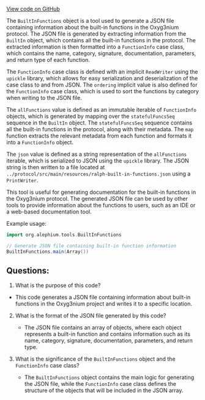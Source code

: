 [View code on GitHub](https://github.com/alephium/alephium/tools/src/main/scala/org/alephium/tools/BuiltInFunctions.scala)

The `BuiltInFunctions` object is a tool used to generate a JSON file containing information about the built-in functions in the Oxyg3nium protocol. The JSON file is generated by extracting information from the `BuiltIn` object, which contains all the built-in functions in the protocol. The extracted information is then formatted into a `FunctionInfo` case class, which contains the name, category, signature, documentation, parameters, and return type of each function. 

The `FunctionInfo` case class is defined with an implicit `ReadWriter` using the `upickle` library, which allows for easy serialization and deserialization of the case class to and from JSON. The `ordering` implicit value is also defined for the `FunctionInfo` case class, which is used to sort the functions by category when writing to the JSON file. 

The `allFunctions` value is defined as an immutable iterable of `FunctionInfo` objects, which is generated by mapping over the `statefulFuncsSeq` sequence in the `BuiltIn` object. The `statefulFuncsSeq` sequence contains all the built-in functions in the protocol, along with their metadata. The `map` function extracts the relevant metadata from each function and formats it into a `FunctionInfo` object. 

The `json` value is defined as a string representation of the `allFunctions` iterable, which is serialized to JSON using the `upickle` library. The JSON string is then written to a file located at `../protocol/src/main/resources/ralph-built-in-functions.json` using a `PrintWriter`. 

This tool is useful for generating documentation for the built-in functions in the Oxyg3nium protocol. The generated JSON file can be used by other tools to provide information about the functions to users, such as an IDE or a web-based documentation tool. 

Example usage:
```scala
import org.alephium.tools.BuiltInFunctions

// Generate JSON file containing built-in function information
BuiltInFunctions.main(Array())
```
## Questions: 
 1. What is the purpose of this code?
   - This code generates a JSON file containing information about built-in functions in the Oxyg3nium project and writes it to a specific location.

2. What is the format of the JSON file generated by this code?
   - The JSON file contains an array of objects, where each object represents a built-in function and contains information such as its name, category, signature, documentation, parameters, and return type.

3. What is the significance of the `BuiltInFunctions` object and the `FunctionInfo` case class?
   - The `BuiltInFunctions` object contains the main logic for generating the JSON file, while the `FunctionInfo` case class defines the structure of the objects that will be included in the JSON array.
